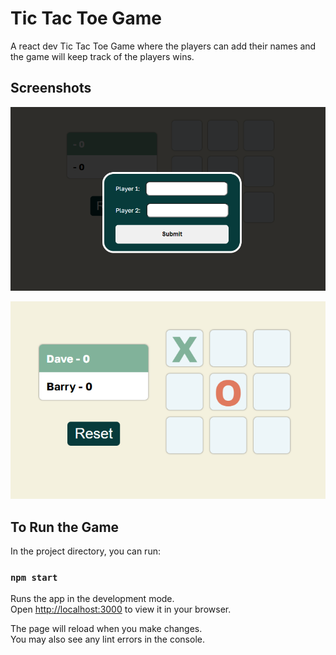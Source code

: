# Tic Tac Toe Game

A react dev Tic Tac Toe Game where the players can add their names and the game will keep track of the players wins.

## Screenshots

![Player name](https://github.com/MadBones3/Tic-Tac-Toe/blob/main/img/Player_name.png)

![Game Preview](https://github.com/MadBones3/Tic-Tac-Toe/blob/main/img/game_preview.png)

## To Run the Game

In the project directory, you can run:

### `npm start`

Runs the app in the development mode.\
Open [http://localhost:3000](http://localhost:3000) to view it in your browser.

The page will reload when you make changes.\
You may also see any lint errors in the console.
